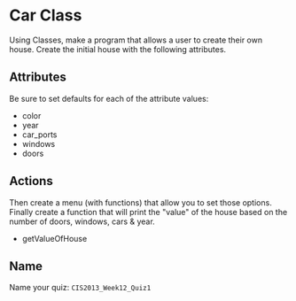 # Car Class

Using Classes, make a program that allows a user to create their own house.  Create the initial house with the following attributes.

## Attributes

Be sure to set defaults for each of the attribute values:

* color
* year
* car_ports
* windows
* doors

## Actions

Then create a menu (with functions) that allow you to set those options.  Finally create a function that will print the "value" of the house based on the number of doors, windows, cars & year.

* getValueOfHouse

## Name

Name your quiz: `CIS2013_Week12_Quiz1`